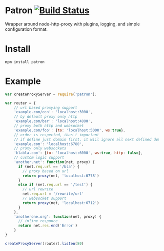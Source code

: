 # Patron [![Build Status](https://secure.travis-ci.org/a-sk/node-patron.png)](http://travis-ci.org/a-sk/node-patron)

Wrapper around node-http-proxy with plugins, logging, and simple
configuration format.

# Install
`npm install patron`

# Example

```javascript
var createProxyServer = require('patron');

var router = {
    // url based proxying support
    'example.com/con': 'localhost:3000',
    // by default proxy only http
    'example.com/bar': 'localhost:4000',
    // proxy both http and websocket
    'example.com/foo': {to: 'localhost:5000', ws:true},
    // order is respected, thas't important
    // if define just domain first, it wiil ignore all next defined domain/url
    'example.com': 'localhost:6780',
    // proxy only websockets
    'blabla.com': {to: 'localhost:6000', ws:true, http: false},
    // custom logic support
    'another.net': function(net, proxy) {
      if (net.req.url == '/bla') {
        // proxy based on url
        return proxy(net, 'localhost:6778')
      }
      else if (net.req.url == '/test') {
        // url rewrite
        net.req.url = '/rewrite/url'
        // websocket support
        return proxy(net, 'localhost:6712')
      }
    },
    'anotherone.org': function(net, proxy) {
      // inline responce
      return net.res.end('Error')
    }
}

createProxyServer(router).listen(80)
```


